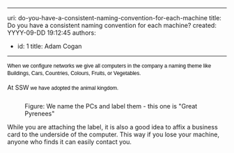 

---
uri: do-you-have-a-consistent-naming-convention-for-each-machine
title: Do you have a consistent naming convention for each machine?
created: YYYY-09-DD 19:12:45
authors:
  - id: 1
    title: Adam Cogan
---




<span class='intro'> <p><span style="color&#58;#000000;font-family&#58;verdana, sans-serif;font-size&#58;12px;line-height&#58;16.8px;">When we configure networks we give all computers in the company a naming theme like Buildings, Cars, Countries, Colours, Fruits, or&#160;Vegetables.&#160;</span></p> </span>

<p>At SSW<span style="color&#58;#000000;font-family&#58;verdana, sans-serif;font-size&#58;12px;line-height&#58;16.8px;">&#160;we have adopted the animal kingdom.</span><span style="line-height&#58;20.8px;">​</span>​</p><dd class="ssw15-rteElement-FigureNormal"><img src="/PublishingImages/SSW-computer-Great-Pyrenees.jpeg" alt="" style="margin&#58;5px;" /><br>Figure&#58; We na​​​me the PCs and label them​ - this one is &quot;Great Pyrenees&quot;<br></dd><p class="ssw15-rteElement-P">While&#160;you are attaching&#160;the label,&#160;it is also a good idea to affix a business card to the underside of the computer.&#160;​​​​​This way if you lose your machine, anyone who finds it can easily contact you.&#160;<br></p>



